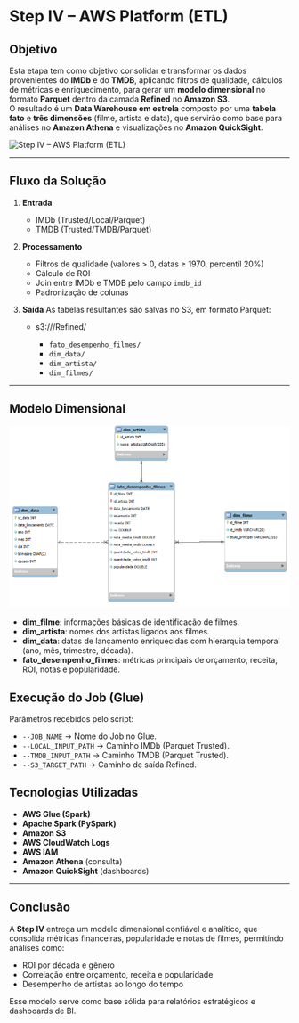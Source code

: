 # Step IV – AWS Platform (ETL)

##  Objetivo
Esta etapa tem como objetivo consolidar e transformar os dados provenientes do **IMDb** e do **TMDB**, aplicando filtros de qualidade, cálculos de métricas e enriquecimento, para gerar um **modelo dimensional** no formato **Parquet** dentro da camada **Refined** no **Amazon S3**.  
O resultado é um **Data Warehouse em estrela** composto por uma **tabela fato** e **três dimensões** (filme, artista e data), que servirão como base para análises no **Amazon Athena** e visualizações no **Amazon QuickSight**.

![Step IV – AWS Platform (ETL)](../imagens/Desafio-FilmesSéries-Parte4.png)

---

##  Fluxo da Solução
1. **Entrada**
   - IMDb (Trusted/Local/Parquet)
   - TMDB (Trusted/TMDB/Parquet)

2. **Processamento**
   - Filtros de qualidade (valores > 0, datas ≥ 1970, percentil 20%)
   - Cálculo de ROI
   - Join entre IMDb e TMDB pelo campo `imdb_id`
   - Padronização de colunas

3. **Saída**
    As tabelas resultantes são salvas no S3, em formato Parquet:
   - s3://<bucket>/Refined/
        - `fato_desempenho_filmes/`
        - `dim_data/`
        - `dim_artista/`
        - `dim_filmes/`

---

##  Modelo Dimensional
![Modelo Dimensional](../imagens/modelo_dimensional.png)

- **dim_filme**: informações básicas de identificação de filmes.  
- **dim_artista**: nomes dos artistas ligados aos filmes.  
- **dim_data**: datas de lançamento enriquecidas com hierarquia temporal (ano, mês, trimestre, década).  
- **fato_desempenho_filmes**: métricas principais de orçamento, receita, ROI, notas e popularidade.  

##  Execução do Job (Glue)

Parâmetros recebidos pelo script:
- `--JOB_NAME` → Nome do Job no Glue.  
- `--LOCAL_INPUT_PATH` → Caminho IMDb (Parquet Trusted).  
- `--TMDB_INPUT_PATH` → Caminho TMDB (Parquet Trusted).  
- `--S3_TARGET_PATH` → Caminho de saída Refined.  

##  Tecnologias Utilizadas

- **AWS Glue (Spark)**
- **Apache Spark (PySpark)**
- **Amazon S3**
- **AWS CloudWatch Logs**
- **AWS IAM**
- **Amazon Athena** (consulta)
- **Amazon QuickSight** (dashboards)

---

##  Conclusão

A **Step IV** entrega um modelo dimensional confiável e analítico, que consolida métricas financeiras, popularidade e notas de filmes, permitindo análises como:

- ROI por década e gênero  
- Correlação entre orçamento, receita e popularidade  
- Desempenho de artistas ao longo do tempo  

Esse modelo serve como base sólida para relatórios estratégicos e dashboards de BI.

